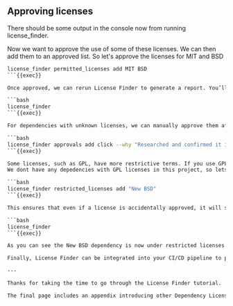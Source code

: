 ## Approving licenses
There should be some output in the console now from running license_finder.

Now we want to approve the use of some of these licenses.
We can then add them to an approved list.
So let's approve the licenses for MIT and BSD

```bash
license_finder permitted_licenses add MIT BSD
```{{exec}}

Once approved, we can rerun License Finder to generate a report. You’ll notice that the list of unapproved licenses is now shorter:

```bash
license_finder
```{{exec}}

For dependencies with unknown licenses, we can manually approve them after verifying their license type. For example, if we’ve confirmed that `click` is MIT licensed, we can add it like this:

```bash
license_finder approvals add click --why "Researched and confirmed it is MIT licensed"
```{{exec}}

Some licenses, such as GPL, have more restrictive terms. If you use GPL, your source code must be open source if you plan to redistribute it. To flag this, we can mark GPL as a restricted license:
We dont have any depedencies with GPL licenses in this project, so lets try with New BSD instead.

```bash
license_finder restricted_licenses add "New BSD"
```{{exec}}

This ensures that even if a license is accidentally approved, it will still be listed under `restricted_licenses`.

```bash
license_finder
```{{exec}}

As you can see the New BSD dependency is now under restricted licenses list.

Finally, License Finder can be integrated into your CI/CD pipeline to prevent deployments if any licensing issues are detected.

---

Thanks for taking the time to go through the License Finder tutorial.

The final page includes an appendix introducing other Dependency License Management tools, if you're interested, please take a look.